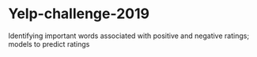 # Yelp-challenge-2019
Identifying important words associated with positive and negative ratings; models to predict ratings
